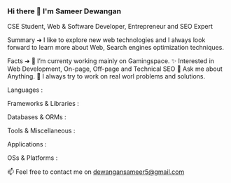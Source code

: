 ### Hi there 👋 I'm Sameer Dewangan

CSE Student, Web & Software Developer, Entrepreneur and SEO Expert

Summary ➜
I like to explore new web technologies and I always look forward to learn more about Web, Search engines optimization techniques.

Facts ➜
 🔭 I’m currenty working mainly on Gamingspace.
 ✨ Interested in Web Development, On-page, Off-page and Technical SEO
 💬 Ask me about Anything.
 👾 I always try to work on real worl problems and solutions.

 Languages :
                   
 Frameworks & Libraries :
                     
 Databases & ORMs :
         
 Tools & Miscellaneous :
         
 Applications :
                     
 OSs & Platforms :
         
📫 Feel free to contact me on dewangansameer5@gmail.com
<!--
**Sameerda2/Sameerda2** is a ✨ _special_ ✨ repository because its `README.md` (this file) appears on your GitHub profile.

Here are some ideas to get you started:

- 🔭 I’m currently working on ...
- 🌱 I’m currently learning ...
- 👯 I’m looking to collaborate on ...
- 🤔 I’m looking for help with ...
- 💬 Ask me about ...
- 📫 How to reach me: ...
- 😄 Pronouns: ...
- ⚡ Fun fact: ...
-->

